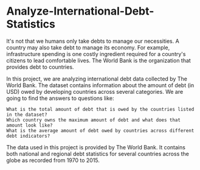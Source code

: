 # Analyze-International-Debt-Statistics

It's not that we humans only take debts to manage our necessities.
A country may also take debt to manage its economy. 
For example, infrastructure spending is one costly ingredient required for a country's citizens to lead comfortable lives.
The World Bank is the organization that provides debt to countries.

In this project, we are analyzing international debt data collected by The World Bank. 
The dataset contains information about the amount of debt (in USD) owed by developing countries across several categories. 
We are going to find the answers to questions like:

    What is the total amount of debt that is owed by the countries listed in the dataset?
    Which country owns the maximum amount of debt and what does that amount look like?
    What is the average amount of debt owed by countries across different debt indicators?

The data used in this project is provided by The World Bank. 
It contains both national and regional debt statistics for several countries across the globe as recorded from 1970 to 2015.
